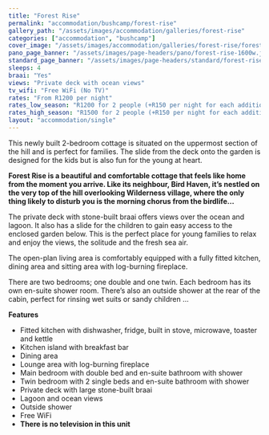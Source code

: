 ```yaml
---
title: "Forest Rise"
permalink: "accommodation/bushcamp/forest-rise"
gallery_path: "/assets/images/accommodation/galleries/forest-rise"
categories: ["accommodation", "bushcamp"]
cover_image: "/assets/images/accommodation/galleries/forest-rise/forest-rise-11-480w.jpg"
pano_page_banner: "/assets/images/page-headers/pano/forest-rise-1600w.jpg"
standard_page_banner: "/assets/images/page-headers/standard/forest-rise-600w.jpg"
sleeps: 4  
braai: "Yes"
views: "Private deck with ocean views"
tv_wifi: "Free WiFi (No TV)"
rates: "From R1200 per night"
rates_low_season: "R1200 for 2 people (+R150 per night for each additional person – max 4)"
rates_high_season: "R1500 for 2 people (+R150 per night for each additional person – max 4)"
layout: "accommodation/single"
---
```


This newly built 2-bedroom cottage is situated on the uppermost section of the hill and is perfect for families. The slide from the deck onto the garden is designed for the kids but is also fun for the young at heart. 
<!--more-->
__Forest Rise is a beautiful and comfortable cottage that feels like home from the moment you arrive\. Like its neighbour, Bird Haven, it’s nestled on the very top of the hill overlooking Wilderness village, where the only thing likely to disturb you is the morning chorus from the birdlife…__

The private deck with stone\-built braai offers views over the ocean and lagoon\. It also has a slide for the children to gain easy access to the enclosed garden below\. This is the perfect place for young families to relax and enjoy the views, the solitude and the fresh sea air\.

The open\-plan living area is comfortably equipped with a fully fitted kitchen, dining area and sitting area with log\-burning fireplace\.

There are two bedrooms; one double and one twin\. Each bedroom has its own en\-suite shower room\. There’s also an outside shower at the rear of the cabin, perfect for rinsing wet suits or sandy children …

__Features__

- Fitted kitchen with dishwasher, fridge, built in stove, microwave, toaster and kettle
- Kitchen island with breakfast bar
- Dining area
- Lounge area with log\-burning fireplace
- Main bedroom with double bed and en\-suite bathroom with shower
- Twin bedroom with 2 single beds and en\-suite bathroom with shower
- Private deck with large stone\-built braai
- Lagoon and ocean views
- Outside shower
- Free WiFi
- __There is no television in this unit__